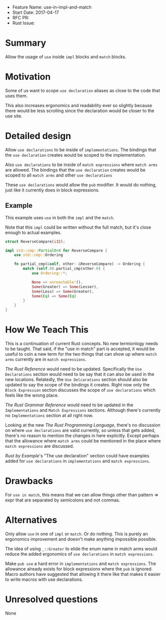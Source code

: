 - Feature Name: use-in-impl-and-match
- Start Date: 2017-04-17
- RFC PR:
- Rust Issue:

# Summary
[summary]: #summary

Allow the usage of `use` inside `impl` blocks and `match` blocks.

# Motivation
[motivation]: #motivation

Some of us want to scope `use declaration` aliases as close to the code that
uses them.

This also increases ergonomics and readability ever so slightly because there
would be less scrolling since the declaration would be closer to the use site.

# Detailed design
[design]: #detailed-design

Allow `use declarations` to be inside of `implementations`. The bindings that
the `use declaration` creates would be scoped to the implementation.

Also `use declarations` to be inside of `match expressions` where `match arms`
are allowed. The bindings that the `use declaration` creates would be
scoped to all `match arms` and other `use declarations`

These `use declarations` would allow the `pub` modifier. It would do nothing,
just like it currently does in block expressions.

## Example

This example uses `use` in both the `impl` and the `match`.

Note that this `impl` could be written without the full match, but it's close
enough to actual examples.

```rust
struct ReverseCompare(i32);

impl std::cmp::PartialOrd for ReverseCompare {
    use std::cmp::Ordering

    fn partial_cmp(&self, other: &ReverseCompare) -> Ordering {
        match (self.0).partial_cmp(other.0) {
            use Ordering::*;

            None => unreachable!(),
            Some(Greater) => Some(Lesser),
            Some(Less) => Some(Greater),
            Some(Eq) => Some(Eq)
        }
    }
}
```

# How We Teach This
[how-we-teach-this]: #how-we-teach-this

This is a continuation of current Rust concepts. No new termionlogy needs to
be taught. That said, if the "use in match" part is accepted, it would be
useful to coin a new term for the two things that can show up where `match
arms` currently are in `match expressions`.

_The Rust Reference_ would need to be updated. Specifically the
`Use Declarations` section would need to be say that it can also be used in
the new locations. Relatedly, the `Use Delcarations` section should also be
updated to say the scope of the bindings it creates. Right now only the
`Block Expression` section discusses the scope of `use declarations` which
feels like the wrong place.

_The Rust Grammar Reference_ would need to be updated in the `Implementations`
and `Match Expressions` sections. Although there's currently no
`Implementations` section at all right now.

Looking at the new _The Rust Programming Language_, there's no discussion on
where `use declarations` are valid currently, so unless that gets added,
there's no reason to mention the changes in here explicitly. Except perhaps
that the allowance where `match arms` could be mentioned in the place where
`match expressions` are discussed.

_Rust by Example_'s "The use declaration" section could have examples added
for `use declarations` in `implementations` and `match expressions`.

# Drawbacks
[drawbacks]: #drawbacks

For `use in match`, this means that we can allow things other than
pattern => expr that are separated by semicolons and not commas.

# Alternatives
[alternatives]: #alternatives

Only allow `use` in one of `impl` or `match`. Or do nothing. This is
purely an ergonomics improvement and doesn't make anything impossible
possible.

The idea of using `_::Greater` to elide the enum name in match arms would
reduce the added ergonomics of `use declarations` in `match expressions`.

Make `pub use` a hard error in `implementations` and `match expressions`. The
allowance already exists for block expressions where the `pub` is ignored.
Macro authors have suggested that allowing it there like that makes it
easier to write macros with use declarations.

# Unresolved questions
[unresolved]: #unresolved-questions

None
